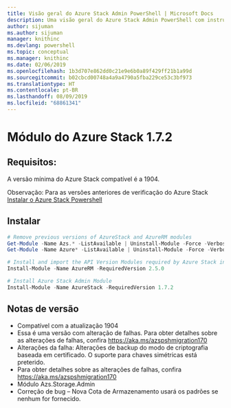 ```yaml
---
title: Visão geral do Azure Stack Admin PowerShell | Microsoft Docs
description: Uma visão geral do Azure Stack Admin PowerShell com instruções de instalação e configuração.
author: sijuman
ms.author: sijuman
manager: knithinc
ms.devlang: powershell
ms.topic: conceptual
ms.manager: knithinc
ms.date: 02/06/2019
ms.openlocfilehash: 1b3d707e862dd0c21e9e6b0a89f429ff21b1a99d
ms.sourcegitcommit: b02cbcd00748a4a9a4790a5fba229ce53c3bf973
ms.translationtype: HT
ms.contentlocale: pt-BR
ms.lasthandoff: 08/09/2019
ms.locfileid: "68861341"
---
```

# <a name="azure-stack-module-172"></a>Módulo do Azure Stack 1.7.2

## <a name="requirements"></a>Requisitos:

A versão mínima do Azure Stack compatível é a 1904.

Observação: Para as versões anteriores de verificação do Azure Stack [Instalar o Azure Stack Powershell](https://docs.microsoft.com/azure/azure-stack/azure-stack-powershell-install#install-azure-stack-powershell)

## <a name="install"></a>Instalar

```powershell
# Remove previous versions of AzureStack and AzureRM modules
Get-Module -Name Azs.* -ListAvailable | Uninstall-Module -Force -Verbose
Get-Module -Name Azure* -ListAvailable | Uninstall-Module -Force -Verbose

# Install and import the API Version Modules required by Azure Stack into the current PowerShell session.
Install-Module -Name AzureRM -RequiredVersion 2.5.0

# Install Azure Stack Admin Module
Install-Module -Name AzureStack -RequiredVersion 1.7.2
```

## <a name="release-notes"></a>Notas de versão

* Compatível com a atualização 1904
* Essa é uma versão com alteração de falhas. Para obter detalhes sobre as alterações de falhas, confira <https://aka.ms/azspshmigration170>
* Alterações da falha: Alterações de backup do modo de criptografia baseada em certificado. O suporte para chaves simétricas está preterido.
* Para obter detalhes sobre as alterações de falhas, confira https://aka.ms/azspshmigration170
* Módulo Azs.Storage.Admin 
* Correção de bug – Nova Cota de Armazenamento usará os padrões se nenhum for fornecido.
